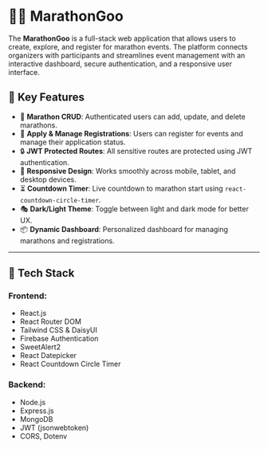 # 🏃‍♂️ MarathonGoo
The **MarathonGoo** is a full-stack web application that allows users to create, explore, and register for marathon events. The platform connects organizers with participants and streamlines event management with an interactive dashboard, secure authentication, and a responsive user interface.


## 🚀 Key Features

- 🧾 **Marathon CRUD**: Authenticated users can add, update, and delete marathons.
- 📝 **Apply & Manage Registrations**: Users can register for events and manage their application status.
- 🔒 **JWT Protected Routes**: All sensitive routes are protected using JWT authentication.
- 📱 **Responsive Design**: Works smoothly across mobile, tablet, and desktop devices.
- ⏳ **Countdown Timer**: Live countdown to marathon start using `react-countdown-circle-timer`.
- 🎭 **Dark/Light Theme**: Toggle between light and dark mode for better UX.
- 📦 **Dynamic Dashboard**: Personalized dashboard for managing marathons and registrations.

---

## 🧪 Tech Stack

### Frontend:
- React.js
- React Router DOM
- Tailwind CSS & DaisyUI 
- Firebase Authentication
- SweetAlert2
- React Datepicker
- React Countdown Circle Timer

### Backend:
- Node.js
- Express.js
- MongoDB 
- JWT (jsonwebtoken)
- CORS, Dotenv




